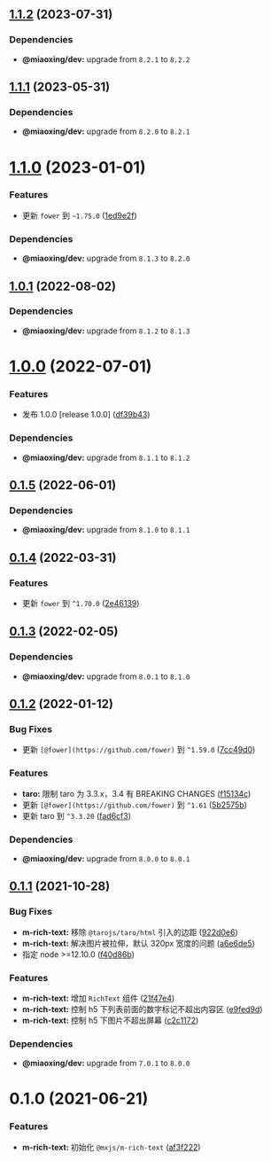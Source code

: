 ## [1.1.2](https://github.com/miaoxing/mxjs-m-rich-text/compare/v1.1.1...v1.1.2) (2023-07-31)





### Dependencies

* **@miaoxing/dev:** upgrade from `8.2.1` to `8.2.2`

## [1.1.1](https://github.com/miaoxing/mxjs-m-rich-text/compare/v1.1.0...v1.1.1) (2023-05-31)





### Dependencies

* **@miaoxing/dev:** upgrade from `8.2.0` to `8.2.1`

# [1.1.0](https://github.com/miaoxing/mxjs-m-rich-text/compare/v1.0.1...v1.1.0) (2023-01-01)


### Features

* 更新 `fower` 到 `~1.75.0` ([1ed9e2f](https://github.com/miaoxing/mxjs-m-rich-text/commit/1ed9e2ffcb82486d6eac75797575d9e991deca9b))





### Dependencies

* **@miaoxing/dev:** upgrade from `8.1.3` to `8.2.0`

## [1.0.1](https://github.com/miaoxing/mxjs-m-rich-text/compare/v1.0.0...v1.0.1) (2022-08-02)





### Dependencies

* **@miaoxing/dev:** upgrade from `8.1.2` to `8.1.3`

# [1.0.0](https://github.com/miaoxing/mxjs-m-rich-text/compare/v0.1.5...v1.0.0) (2022-07-01)


### Features

* 发布 1.0.0 [release 1.0.0] ([df39b43](https://github.com/miaoxing/mxjs-m-rich-text/commit/df39b431fb8d098a050b4c93000492d60e3f9813))





### Dependencies

* **@miaoxing/dev:** upgrade from `8.1.1` to `8.1.2`

## [0.1.5](https://github.com/miaoxing/mxjs-m-rich-text/compare/v0.1.4...v0.1.5) (2022-06-01)





### Dependencies

* **@miaoxing/dev:** upgrade from `8.1.0` to `8.1.1`

## [0.1.4](https://github.com/miaoxing/mxjs-m-rich-text/compare/v0.1.3...v0.1.4) (2022-03-31)


### Features

* 更新 `fower` 到 `^1.70.0` ([2e46139](https://github.com/miaoxing/mxjs-m-rich-text/commit/2e461392a5c21b546ca037598a935e19192ee62e))

## [0.1.3](https://github.com/miaoxing/mxjs-m-rich-text/compare/v0.1.2...v0.1.3) (2022-02-05)





### Dependencies

* **@miaoxing/dev:** upgrade from `8.0.1` to `8.1.0`

## [0.1.2](https://github.com/miaoxing/mxjs-m-rich-text/compare/v0.1.1...v0.1.2) (2022-01-12)


### Bug Fixes

* 更新 `[@fower](https://github.com/fower)` 到 `^1.59.0` ([7cc49d0](https://github.com/miaoxing/mxjs-m-rich-text/commit/7cc49d03563e3d94baa7ca4464ceaf6a61f2a2df))


### Features

* **taro:** 限制 taro 为 3.3.x，3.4 有 BREAKING CHANGES ([f15134c](https://github.com/miaoxing/mxjs-m-rich-text/commit/f15134c74aafc133525193b861eae35558abdd60))
* 更新 `[@fower](https://github.com/fower)` 到 `^1.61` ([5b2575b](https://github.com/miaoxing/mxjs-m-rich-text/commit/5b2575b2643a49a89be21260914a4be2b05ca3aa))
* 更新 taro 到 `^3.3.20` ([fad6cf3](https://github.com/miaoxing/mxjs-m-rich-text/commit/fad6cf33cfa7ab3fde79879995d2150c4a06d73c))





### Dependencies

* **@miaoxing/dev:** upgrade from `8.0.0` to `8.0.1`

## [0.1.1](https://github.com/miaoxing/mxjs-m-rich-text/compare/v0.1.0...v0.1.1) (2021-10-28)


### Bug Fixes

* **m-rich-text:** 移除 `@tarojs/taro/html` 引入的边距 ([922d0e6](https://github.com/miaoxing/mxjs-m-rich-text/commit/922d0e6997a0933a1e92823c9d2e95eb94befa37))
* **m-rich-text:** 解决图片被拉伸，默认 320px 宽度的问题 ([a6e6de5](https://github.com/miaoxing/mxjs-m-rich-text/commit/a6e6de52a96552198168721d916a525e4dd966a4))
* 指定 node >=12.10.0 ([f40d86b](https://github.com/miaoxing/mxjs-m-rich-text/commit/f40d86b865c40b3dfd2556f6f639c40b23d0dfbb))


### Features

* **m-rich-text:** 增加 `RichText` 组件 ([21f47e4](https://github.com/miaoxing/mxjs-m-rich-text/commit/21f47e494bd07d4f2b267d9b7216ea1c21b833d6))
* **m-rich-text:** 控制 h5 下列表前面的数字标记不超出内容区 ([e9fed9d](https://github.com/miaoxing/mxjs-m-rich-text/commit/e9fed9d1e0a47ec7943cc5fd22f4e1e34df014bc))
* **m-rich-text:** 控制 h5 下图片不超出屏幕 ([c2c1172](https://github.com/miaoxing/mxjs-m-rich-text/commit/c2c117205b56bce038cb9b1c9ab68ca4fd3f86f4))





### Dependencies

* **@miaoxing/dev:** upgrade from `7.0.1` to `8.0.0`

# 0.1.0 (2021-06-21)


### Features

* **m-rich-text:** 初始化 `@mxjs/m-rich-text` ([af3f222](https://github.com/miaoxing/mxjs-m-rich-text/commit/af3f22217c27babaa208d9fb4e8269faed4a638d))

